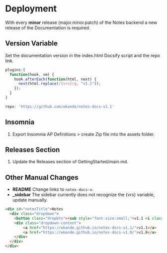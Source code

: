 # Deployment

With every **minor** release (major.minor.patch) of the Notes backend a new release of the Documentation is required.

## Version Variable

Set the documentation version in the index.html Docsify script and the repo link.

```javascript
plugins:[
  function(hook, vm) {
    hook.afterEach(function(html, next) {
      next(html.replace(/{vrs}/g, "v1.1"));
    });
  }
]

repo: 'https://github.com/wkande/notes-docs-v1.1'
```

## Insomnia

1. Export Insomnia AP Definitions > create Zip file into the assets folder.

## Releases Section

1. Update the Releases section of GettingStarted/main.md.

## Other Manual Changes

- **README**
Change links to `notes-docs-x`.
- **_sidebar**
The sidebar currently does not recognize the {vrs} variable, update manually.
```html
<div id="notesTitle">Notes
  <div class="dropdown">
    <button class="dropbtn"><sub style="font-size:small;">v1.1 <i class="fa fa-caret-down"></i></sub></button>  
    <div class="dropdown-content">
        <a href="https://wkande.github.io/notes-docs-v1.1/">v1.1</a>
        <a href="https://wkande.github.io/notes-docs-v1.0/">v1.0</a>
    </div>
  </div>
</div>
```
